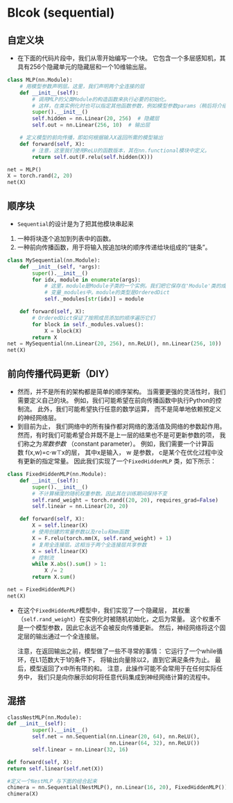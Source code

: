 # Blcok (sequential)

## 自定义块

- 在下面的代码片段中，我们从零开始编写一个块。 它包含一个多层感知机，其具有256个隐藏单元的隐藏层和一个10维输出层。

```python
class MLP(nn.Module):
    # 用模型参数声明层。这里，我们声明两个全连接的层
    def __init__(self):
        # 调用MLP的父类Module的构造函数来执行必要的初始化。
        # 这样，在类实例化时也可以指定其他函数参数，例如模型参数params（稍后将介绍）
        super().__init__()
        self.hidden = nn.Linear(20, 256)  # 隐藏层
        self.out = nn.Linear(256, 10)  # 输出层

    # 定义模型的前向传播，即如何根据输入X返回所需的模型输出
    def forward(self, X):
        # 注意，这里我们使用ReLU的函数版本，其在nn.functional模块中定义。
        return self.out(F.relu(self.hidden(X)))

net = MLP()
X = torch.rand(2, 20)
net(X)
```

## 顺序块

- `Sequential`的设计是为了把其他模块串起来
1. 一种将块逐个追加到列表中的函数。
2. 一种前向传播函数，用于将输入按追加块的顺序传递给块组成的“链条”。

```python
class MySequential(nn.Module):
    def __init__(self, *args):
        super().__init__()
        for idx, module in enumerate(args):
            # 这里，module是Module子类的一个实例。我们把它保存在'Module'类的成员
            # 变量_modules中。module的类型是OrderedDict
            self._modules[str(idx)] = module

    def forward(self, X):
        # OrderedDict保证了按照成员添加的顺序遍历它们
        for block in self._modules.values():
            X = block(X)
        return X
net = MySequential(nn.Linear(20, 256), nn.ReLU(), nn.Linear(256, 10))
net(X)
```

## 前向传播代码更新（DIY）

- 然而，并不是所有的架构都是简单的顺序架构。 当需要更强的灵活性时，我们需要定义自己的块。 例如，我们可能希望在前向传播函数中执行Python的控制流。 此外，我们可能希望执行任意的数学运算， 而不是简单地依赖预定义的神经网络层。
- 到目前为止， 我们网络中的所有操作都对网络的激活值及网络的参数起作用。 然而，有时我们可能希望合并既不是上一层的结果也不是可更新参数的项， 我们称之为*常数参数*
（constant parameter）。 例如，我们需要一个计算函数 f(x,w)=c⋅w⊤x的层， 其中x是输入， w
是参数， c是某个在优化过程中没有更新的指定常量。 因此我们实现了一个`FixedHiddenMLP`
类，如下所示：

```python
class FixedHiddenMLP(nn.Module):
    def __init__(self):
        super().__init__()
        # 不计算梯度的随机权重参数。因此其在训练期间保持不变
        self.rand_weight = torch.rand((20, 20), requires_grad=False)
        self.linear = nn.Linear(20, 20)

    def forward(self, X):
        X = self.linear(X)
        # 使用创建的常量参数以及relu和mm函数
        X = F.relu(torch.mm(X, self.rand_weight) + 1)
        # 复用全连接层。这相当于两个全连接层共享参数
        X = self.linear(X)
        # 控制流
        while X.abs().sum() > 1:
            X /= 2
        return X.sum()

net = FixedHiddenMLP()
net(X)
```

- 在这个`FixedHiddenMLP`模型中，我们实现了一个隐藏层， 其权重（`self.rand_weight`）在实例化时被随机初始化，之后为常量。 这个权重不是一个模型参数，因此它永远不会被反向传播更新。 然后，神经网络将这个固定层的输出通过一个全连接层。
    
    注意，在返回输出之前，模型做了一些不寻常的事情： 它运行了一个while循环，在L1范数大于1的条件下， 将输出向量除以2，直到它满足条件为止。 最后，模型返回了`X`中所有项的和。 注意，此操作可能不会常用于在任何实际任务中， 我们只是向你展示如何将任意代码集成到神经网络计算的流程中。
    

## 混搭

```python
classNestMLP(nn.Module):
def __init__(self):
        super().__init__()
        self.net = nn.Sequential(nn.Linear(20, 64), nn.ReLU(),
                                 nn.Linear(64, 32), nn.ReLU())
        self.linear = nn.Linear(32, 16)

def forward(self, X):
return self.linear(self.net(X))

#定义一个NestMLP 与下面的组合起来
chimera = nn.Sequential(NestMLP(), nn.Linear(16, 20), FixedHiddenMLP())
chimera(X)
```